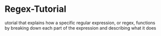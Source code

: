 # Regex-Tutorial
utorial that explains how a specific regular expression, or regex, functions by breaking down each part of the expression and describing what it does
